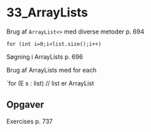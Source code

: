 # 33_ArrayLists
Brug af `ArrayList<>` med diverse metoder p. 694

`for (int i=0;i<list.size();i++)`

Søgning i ArrayLists p. 696

Brug af ArrayLists med for each

`for (E s : list) // list er ArrayList<E>

## Opgaver
Exercises p. 737
